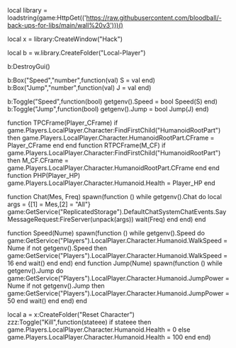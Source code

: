 local library = loadstring(game:HttpGet(('https://raw.githubusercontent.com/bloodball/-back-ups-for-libs/main/wall%20v3')))()

local x = library:CreateWindow("Hack")

local b = w.library.CreateFolder("Local-Player")

b:DestroyGui()

b:Box("Speed","number",function(val) S = val end)
b:Box("Jump","number",function(val) J = val end)

b:Toggle("Speed",function(bool) getgenv().Speed = bool Speed(S) end)
b:Toggle("Jump",function(bool) getgenv().Jump = bool Jump(J) end)

function TPCFrame(Player_CFrame) if game.Players.LocalPlayer.Character:FindFirstChild("HumanoidRootPart") then game.Players.LocalPlayer.Character.HumanoidRootPart.CFrame = Player_CFrame end end
function RTPCFrame(M_CF) if game.Players.LocalPlayer.Character:FindFirstChild("HumanoidRootPart") then M_CF.CFrame = game.Players.LocalPlayer.Character.HumanoidRootPart.CFrame end end
function PHP(Player_HP) game.Players.LocalPlayer.Character.Humanoid.Health = Player_HP end

function Chat(Mes, Freq) spawn(function () while getgenv().Chat do local args = {[1] = Mes,[2] = "All"} game:GetService("ReplicatedStorage").DefaultChatSystemChatEvents.SayMessageRequest:FireServer(unpack(args)) wait(Freq) end end) end

function Speed(Nume) spawn(function () while getgenv().Speed do game:GetService("Players").LocalPlayer.Character.Humanoid.WalkSpeed = Nume if not getgenv().Speed then game:GetService("Players").LocalPlayer.Character.Humanoid.WalkSpeed = 16 end wait() end end) end
function Jump(Nume) spawn(function () while getgenv().Jump do game:GetService("Players").LocalPlayer.Character.Humanoid.JumpPower = Nume if not getgenv().Jump then game:GetService("Players").LocalPlayer.Character.Humanoid.JumpPower = 50 end wait() end end) end

local a = x:CreateFolder("Reset Character")
 zzz:Toggle("Kill",function(stateee)
  if stateee then
  game.Players.LocalPlayer.Character.Humanoid.Health = 0
  else
   game.Players.LocalPlayer.Character.Humanoid.Health = 100
  end
  end)
